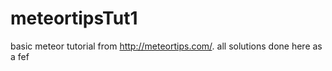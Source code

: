 # meteortipsTut1
basic meteor tutorial from http://meteortips.com/. all solutions done here as a fef
